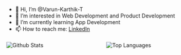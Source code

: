 - 👋 Hi, I’m @Varun-Karthik-T
- 👀 I’m interested in Web Development and Product Development
- 🌱 I’m currently learning App Development
- 📫 How to reach me: [LinkedIn](https://www.linkedin.com/in/varun-karthik-t-663268262/)

<div style="display: flex; flex-direction: row; justify-content: center; align-items: center; margin-top: 20px;">
  <a href="https://github.com/Varun-Karthik-T" style="text-decoration: none; margin-right: 20px; flex: 1;">
    <img src="https://github-readme-stats-sigma-five.vercel.app/api?username=Varun-Karthik-T&show_icons=true&theme=dark" alt="Github Stats" style="max-width: 150px;"/>
  </a>
  <a href="https://github.com/Varun-Karthik-T" style="text-decoration: none; flex: 1;height:100%">
    <img src="https://github-readme-stats-sigma-five.vercel.app/api/top-langs?username=Varun-Karthik-T&show_icons=true&locale=en&layout=compact&hide=Jupyter%20Notebook,C%2B%2B&theme=dark" alt="Top Languages" style="max-width: 150px;"/>
  </a>
</div>

<!---
Varun-Karthik-T/Varun-Karthik-T is a ✨ special ✨ repository because its `README.md` (this file) appears on your GitHub profile.
You can click the Preview link to take a look at your changes.
--->
